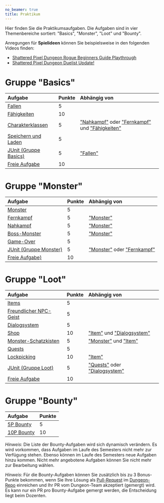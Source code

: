 ```yaml
---
no_beamer: true
title: Praktikum
---
```


Hier finden Sie die Praktikumsaufgaben. Die Aufgaben sind in vier Themenbereiche
sortiert: "Basics", "Monster", "Loot" und "Bounty".

Anregungen für **Spielideen** können Sie beispielsweise in den folgenden Videos
finden:

-   [Shattered Pixel Dungeon Rogue Beginners Guide
    Playthrough](https://youtu.be/qoc_tDN0QC4)
-   [Shattered Pixel Dungeon Duelist Update!](https://youtu.be/LgSjUWjQg0s)

# Gruppe "Basics"

| Aufgabe | Punkte | Abhängig von |
|:-------------------------|:----|:-----------------------------------------------------|
| [Fallen](group_basics/taskbasic-fallen.md) | 5 |  |
| [Fähigkeiten](group_basics/taskbasic-skills.md) | 10 |  |
| [Charakterklassen](group_basics/taskbasic-charakterklassen.md) | 5 | ["Nahkampf"](group_monster/tasknpc-nahkampf.md) oder ["Fernkampf"](group_monster/tasknpc-fernkampf.md) und ["Fähigkeiten"](group_basics/taskbasic-skills.md) |
| [Speichern und Laden](group_basics/taskbasic-speichern_und_laden.md) | 5 |  |
| [JUnit (Gruppe Basics)](group_basics/taskbasic-testen.md) | 5 | ["Fallen"](group_basics/taskbasic-fallen.md) |
| [Freie Aufgabe](group_basics/taskbasic-freie_aufgabe.md) | 10 |  |

# Gruppe "Monster"

| Aufgabe | Punkte | Abhängig von |
|:-----------------------------|:-----|:------------------------------------------------|
| [Monster](group_monster/tasknpc-monster.md) | 5 |  |
| [Fernkampf](group_monster/tasknpc-fernkampf.md) | 5 | ["Monster"](group_monster/tasknpc-monster.md) |
| [Nahkampf](group_monster/tasknpc-nahkampf.md) | 5 | ["Monster"](group_monster/tasknpc-monster.md) |
| [Boss-Monster](group_monster/tasknpc-boss_monster.md) | 5 | ["Monster"](group_monster/tasknpc-monster.md) |
| [Game-Over](group_monster/tasknpc-gameover.md) | 5 |  |
| [JUnit (Gruppe Monster)](group_monster/tasknpc-testen.md) | 5 | ["Monster"](group_monster/tasknpc-monster.md) oder ["Fernkampf"](group_monster/tasknpc-fernkampf.md) |
| [Freie Aufgabe)](group_monster/tasknpc-freie_aufgabe.md) | 10 |  |

# Gruppe "Loot"

| Aufgabe | Punkte | Abhängig von |
|:-----------------------------|:-----|:------------------------------------------------|
| [Items](group_loot/taskloot-item.md) | 5 |  |
| [Freundlicher NPC-Geist](group_loot/taskloot-npc.md) | 5 |  |
| [Dialogsystem](group_loot/taskloot-dialogsystem.md) | 5 |  |
| [Shop](group_loot/taskloot-shop.md) | 10 | ["Item"](group_loot/taskloot-item.md) und ["Dialogsystem"](group_loot/taskloot-dialogsystem.md) |
| [Monster-Schatzkisten](group_loot/taskloot-schatzkiste.md) | 5 | ["Monster"](group_monster/tasknpc-monster.md) und ["Item"](group_loot/taskloot-item.md) |
| [Quests](group_loot/taskloot-quests.md) | 5 |  |
| [Lockpicking](group_loot/taskloot-lockpicking.md) | 10 | ["Item"](group_loot/taskloot-item.md) |
| [JUnit (Gruppe Loot)](group_loot/taskloot-testen.md) | 5 | ["Quests"](group_loot/taskloot-quests.md) oder ["Dialogsystem"](group_loot/taskloot-dialogsystem.md) |
| [Freie Aufgabe](group_loot/taskloot-freie_aufgabe.md) | 10 |  |

# Gruppe "Bounty"

| Aufgabe | Punkte |
|:----------------------------------------------------------------------------|:------|
| [5P Bounty](https://github.com/Dungeon-CampusMinden/Dungeon/issues?q=is%3Aopen+is%3Aissue+label%3Abounty%3A5p+-linked%3Apr) | 5 |
| [10P Bounty](https://github.com/Dungeon-CampusMinden/Dungeon/issues?q=is%3Aopen+is%3Aissue+label%3Abounty%3A10p+-linked%3Apr) | 10 |

*Hinweis*: Die Liste der Bounty-Aufgaben wird sich dynamisch verändern. Es wird
vorkommen, dass Aufgaben im Laufe des Semesters nicht mehr zur Verfügung stehen.
Ebenso können im Laufe des Semesters neue Aufgaben hinzu kommen. Nicht mehr
angebotene Aufgaben können Sie nicht mehr zur Bearbeitung wählen.

*Hinweis*: Für die Bounty-Aufgaben können Sie zusätzlich bis zu 3 Bonus-Punkte
bekommen, wenn Sie Ihre Lösung als
[Pull-Request](https://github.com/Dungeon-CampusMinden/Dungeon/compare) im
[Dungeon-Repo](https://github.com/Dungeon-CampusMinden/Dungeon) einreichen und Ihr
PR vom Dungeon-Team akzeptiert (gemergt) wird. Es kann nur ein PR pro Bounty-Aufgabe
gemergt werden, die Entscheidung liegt beim Dozenten.
